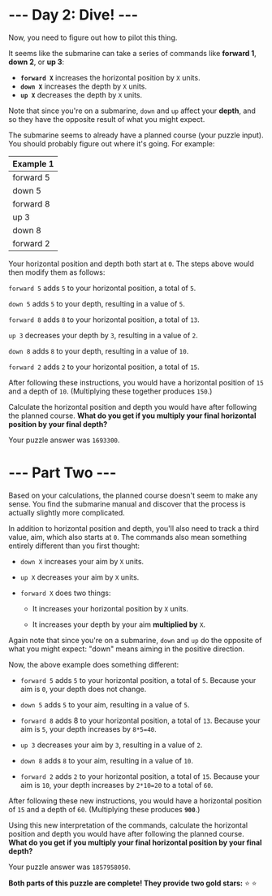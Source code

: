 # --- Day 2: Dive! ---

Now, you need to figure out how to pilot this thing.

It seems like the submarine can take a series of commands like **forward 1**, **down 2**, or **up 3**:

- **`forward X`** increases the horizontal position by `X` units.
- **`down X`** increases the depth by `X` units.
- **`up X`** decreases the depth by `X` units.

Note that since you're on a submarine, `down` and `up` affect your **depth**, and so they have the opposite result of what you might expect.

The submarine seems to already have a planned course (your puzzle input). You should probably figure out where it's going. For example:

|Example 1|
|---|
|forward 5|
|down 5|
|forward 8|
|up 3|
|down 8|
|forward 2|

Your horizontal position and depth both start at `0`. The steps above would then modify them as follows:

`forward 5` adds `5` to your horizontal position, a total of `5`.

`down 5` adds `5` to your depth, resulting in a value of `5`.

`forward 8` adds `8` to your horizontal position, a total of `13`.

`up 3` decreases your depth by `3`, resulting in a value of `2`.

`down 8` adds `8` to your depth, resulting in a value of `10`.

`forward 2` adds `2` to your horizontal position, a total of `15`.

After following these instructions, you would have a horizontal position of `15` and a depth of `10`. (Multiplying these together produces `150`.)

Calculate the horizontal position and depth you would have after following the planned course. **What do you get if you multiply your final horizontal position by your final depth?**

Your puzzle answer was `1693300`.

# --- Part Two ---

Based on your calculations, the planned course doesn't seem to make any sense. You find the submarine manual and discover that the process is actually slightly more complicated.

In addition to horizontal position and depth, you'll also need to track a third value, aim, which also starts at `0`. The commands also mean something entirely different than you first thought:

- `down X` increases your aim by `X` units.

- `up X` decreases your aim by `X` units.

- `forward X` does two things:

  - It increases your horizontal position by `X` units.

  - It increases your depth by your aim **multiplied by** `X`.

Again note that since you're on a submarine, `down` and `up` do the opposite of what you might expect: "down" means aiming in the positive direction.

Now, the above example does something different:

- `forward 5` adds `5` to your horizontal position, a total of `5`. Because your aim is `0`, your depth does not change.

- `down 5` adds `5` to your aim, resulting in a value of `5`.

- `forward 8` adds 8 to your horizontal position, a total of `13`. Because your aim is `5`, your depth increases by `8*5=40`.

- `up 3` decreases your aim by `3`, resulting in a value of `2`.

- `down 8` adds `8` to your aim, resulting in a value of `10`.

- `forward 2` adds `2` to your horizontal position, a total of `15`. Because your aim is `10`, your depth increases by `2*10=20` to a total of `60`.

After following these new instructions, you would have a horizontal position of `15` and a depth of `60`. (Multiplying these produces **`900`**.)

Using this new interpretation of the commands, calculate the horizontal position and depth you would have after following the planned course. **What do you get if you multiply your final horizontal position by your final depth?**

Your puzzle answer was `1857958050`.

**Both parts of this puzzle are complete! They provide two gold stars:** ⭐ ⭐

